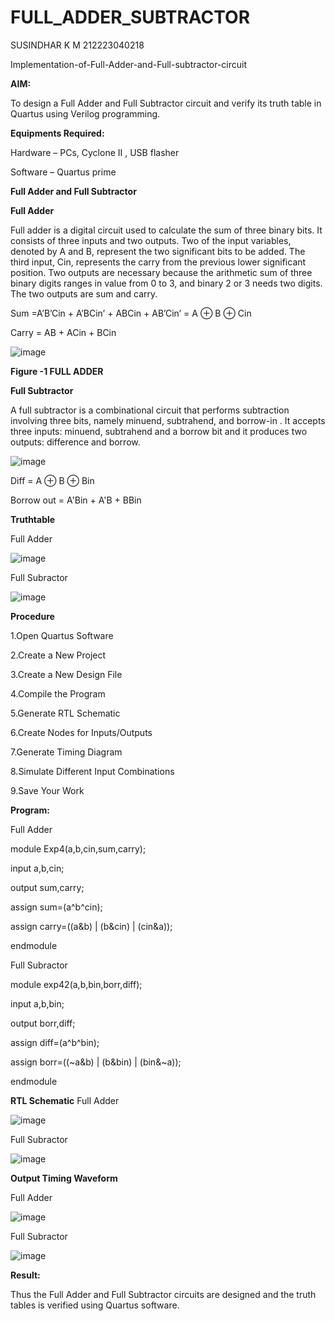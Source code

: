 # FULL_ADDER_SUBTRACTOR
SUSINDHAR K M
212223040218

Implementation-of-Full-Adder-and-Full-subtractor-circuit

**AIM:**

To design a Full Adder and Full Subtractor circuit and verify its truth table in Quartus using Verilog programming.

**Equipments Required:**

Hardware – PCs, Cyclone II , USB flasher

Software – Quartus prime

**Full Adder and Full Subtractor**

**Full Adder**

Full adder is a digital circuit used to calculate the sum of three binary bits. It consists of three inputs and two outputs. Two of the input variables, denoted by A and B, represent the two significant bits to be added. The third input, Cin, represents the carry from the previous lower significant position. Two outputs are necessary because the arithmetic sum of three binary digits ranges in value from 0 to 3, and binary 2 or 3 needs two digits. The two outputs are sum and carry.

Sum =A’B’Cin + A’BCin’ + ABCin + AB’Cin’ = A ⊕ B ⊕ Cin 

Carry = AB + ACin + BCin

![image](https://github.com/naavaneetha/FULL_ADDER_SUBTRACTOR/assets/154305477/0f30ba51-5ffb-4198-845f-18e054f675e7)

**Figure -1 FULL ADDER**

**Full Subtractor**

A full subtractor is a combinational circuit that performs subtraction involving three bits, namely minuend, subtrahend, and borrow-in . It accepts three inputs: minuend, subtrahend and a borrow bit and it produces two outputs: difference and borrow.

![image](https://github.com/naavaneetha/FULL_ADDER_SUBTRACTOR/assets/154305477/02b24f51-ab51-4304-9ad6-7b81ffc1ead5)

Diff = A ⊕ B ⊕ Bin 

Borrow out = A'Bin + A'B + BBin

**Truthtable**

Full Adder

![image](https://github.com/user-attachments/assets/e61aec85-a0ee-4328-8855-c7053949a789)

Full Subractor

![image](https://github.com/user-attachments/assets/54140f8e-1048-4c30-bc63-e9a33f718804)

**Procedure**

1.Open Quartus Software

2.Create a New Project

3.Create a New Design File

4.Compile the Program 

5.Generate RTL Schematic 

6.Create Nodes for Inputs/Outputs

7.Generate Timing Diagram 

8.Simulate Different Input Combinations

9.Save Your Work


**Program:**

Full Adder

module Exp4(a,b,cin,sum,carry);

input a,b,cin;

output sum,carry;

assign sum=(a^b^cin);

assign carry=((a&b) | (b&cin) | (cin&a));

endmodule

Full Subractor

module exp42(a,b,bin,borr,diff);

input a,b,bin;

output borr,diff;

assign diff=(a^b^bin);

assign borr=((~a&b) | (b&bin) | (bin&~a));

endmodule




**RTL Schematic**
 Full Adder
 
  ![image](https://github.com/user-attachments/assets/1ed3a3ea-d440-4cdd-bb10-39a164cfb4e4)

Full Subractor

![image](https://github.com/user-attachments/assets/0232d4fd-fdda-4832-b30b-189eebc5f149)


**Output Timing Waveform**

Full Adder

![image](https://github.com/user-attachments/assets/30765d19-2e44-449b-9db1-e077c813c173)


Full Subractor

![image](https://github.com/user-attachments/assets/c585b668-7021-4702-abb6-035f94d2a98b)


**Result:**

Thus the Full Adder and Full Subtractor circuits are designed and the truth tables is verified using Quartus software.




